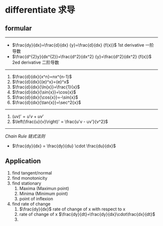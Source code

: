 # differentiate 求导

## formular
***
- $\frac{dy}{dx}=\frac{d}{dx} {y}=\frac{d}{dx} {f(x)}$ 1st derivative 一阶导数
- $\frac{d^{2}y}{dx^{2}}=\frac{d^2}{dx^2} {y}=\frac{d^2}{dx^2} {f(x)}$ 2ed derivative 二阶导数
---
1. $\frac{d}{dx}{x^n}=nx^{n-1}$
2. $\frac{d}{dx}{{e}^x}={e}^x$
3. $\frac{d}{dx}{\ln{x}}=\frac{1}{x}$
4. $\frac{d}{dx}{\sin{x}}=\cos{x}$
5. $\frac{d}{dx}{\cos{x}}=-\sin{x}$
6. $\frac{d}{dx}{\tan{x}}=\sec^2{x}$
---
1. $(uv)' = u'v + uv'$
2. $\left(\frac{u}{v}\right)' = \frac{u'v - uv'}{v^2}$
---
*Chain Rule 链式法则*
- $\frac{dy}{dx} = \frac{dy}{du} \cdot \frac{du}{dx}$

## Application

1. find tangent/normal
2. find monotonicity
3. find stationary
	1. Maxima (Maximun point)
	2. Minima (Minimum point)
	3. point of inflexion
4. find rate of change
	1. $\frac{dy}{dx}$ rate of change of x with respect to x
	2. rate of change of x $\frac{dy}{dt}=\frac{dy}{dx}\cdot\frac{dx}{dt}$
	3. 